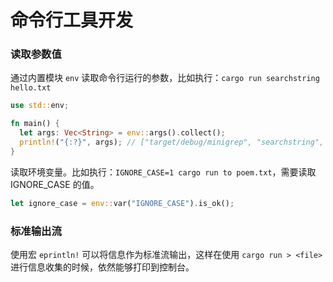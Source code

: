 # 命令行工具开发

### 读取参数值

通过内置模块 `env` 读取命令行运行的参数，比如执行：`cargo run searchstring hello.txt`

```rust
use std::env;

fn main() {
  let args: Vec<String> = env::args().collect();
  println!("{:?}", args); // ["target/debug/minigrep", "searchstring", "hello.txt"]
}
```

读取环境变量。比如执行：`IGNORE_CASE=1 cargo run to poem.txt`，需要读取 IGNORE_CASE 的值。

```rust
let ignore_case = env::var("IGNORE_CASE").is_ok();
```

### 标准输出流

使用宏 `eprintln!` 可以将信息作为标准流输出，这样在使用 `cargo run > <file>` 进行信息收集的时候，依然能够打印到控制台。
